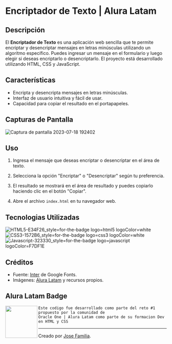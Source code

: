 # Encriptador de Texto | Alura Latam

## Descripción

El **Encriptador de Texto** es una aplicación web sencilla que te permite encriptar y desencriptar mensajes en letras minúsculas utilizando un algoritmo específico. Puedes ingresar un mensaje en el formulario y luego elegir si deseas encriptarlo o desencriptarlo. El proyecto está desarrollado utilizando HTML, CSS y JavaScript.

## Características

- Encripta y desencripta mensajes en letras minúsculas.
- Interfaz de usuario intuitiva y fácil de usar.
- Capacidad para copiar el resultado en el portapapeles.

## Capturas de Pantalla

![Captura de pantalla 2023-07-18 192402](https://github.com/Jose-Familia/Alura-Encriptador/assets/128924389/60a0e030-dc1a-4ec0-9174-bf3ca50496a2)

## Uso

1. Ingresa el mensaje que deseas encriptar o desencriptar en el área de texto.
2. Selecciona la opción "Encriptar" o "Desencriptar" según tu preferencia.
3. El resultado se mostrará en el área de resultado y puedes copiarlo haciendo clic en el botón "Copiar".

2. Abre el archivo `index.html` en tu navegador web.

## Tecnologias Utilizadas
![HTML5-E34F26_style=for-the-badge logo=html5 logoColor=white](https://github.com/Jose-Familia/Alura-Encriptador/assets/128924389/30a80a56-3e65-4ab5-bd7b-6b61057eaf22)
![CSS3-1572B6_style=for-the-badge logo=css3 logoColor=white](https://github.com/Jose-Familia/Alura-Encriptador/assets/128924389/72d314c6-83d5-4875-bc30-a306024d1e2b)
![Javascript-323330_style=for-the-badge logo=javascript logoColor=F7DF1E](https://github.com/Jose-Familia/Alura-Encriptador/assets/128924389/b69d311a-ce83-49be-acf1-f7901d9ef3e4)


## Créditos

- Fuente: [Inter](https://fonts.google.com/specimen/Inter) de Google Fonts.
- Imágenes: [Alura Latam](https://www.alura.com.br/) y recursos propios.

## Alura Latam Badge

<img align="left" src="https://github.com/Jose-Familia/Alura-Encriptador/assets/128924389/836ad20f-a41c-4a40-bfbf-b6cb85a7f015)" width="100" />

```
Este codigo fue desarrollado como parte del reto #1 
propuesto por la comunidad de 
Oracle One | Alura Latam como parte de su formacion Dev en HTML y CSS
```
---
Creado por [Jose Familia](https://github.com/Jose-Familia).

